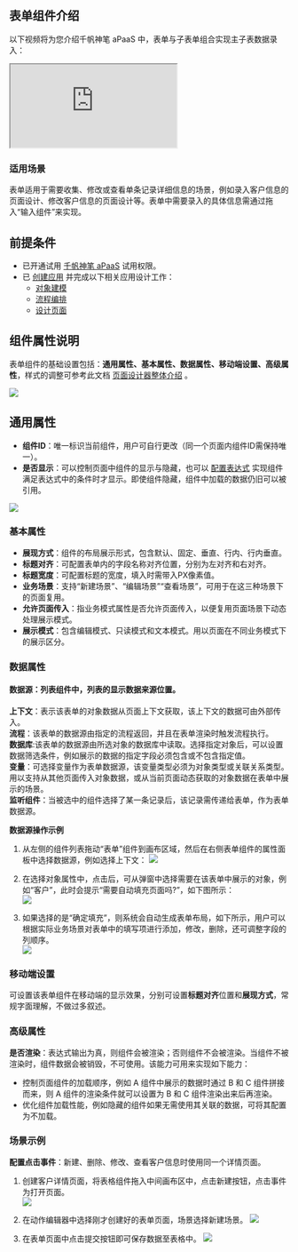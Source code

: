 ## 表单组件介绍
以下视频将为您介绍千帆神笔 aPaaS 中，表单与子表单组合实现主子表数据录入： 
  <div class="doc-video-mod"><iframe src="https://cloud.tencent.com/edu/learning/quick-play/3565-61842?source=gw.doc.media&withPoster=1&notip=1"></iframe></div> 

### 适用场景

表单适用于需要收集、修改或查看单条记录详细信息的场景，例如录入客户信息的页面设计、修改客户信息的页面设计等。表单中需要录入的具体信息需通过拖入“输入组件”来实现。

## 前提条件  

- 已开通试用 [千帆神笔 aPaaS](https://cloud.tencent.com/login?&s_url=https://apaas.cloud.tencent.com/sign/cloud) 试用权限。
- 已 [创建应用](https://cloud.tencent.com/document/product/1365/51314) 并完成以下相关应用设计工作：
  - [对象建模](https://cloud.tencent.com/document/product/1365/59124)
  - [流程编排](https://cloud.tencent.com/document/product/1365/51322)
  - [设计页面](https://cloud.tencent.com/document/product/1365/59125)


## 组件属性说明
表单组件的基础设置包括：**通用属性、基本属性、数据属性、移动端设置、高级属性**，样式的调整可参考此文档 [页面设计器整体介绍](https://cloud.tencent.com/document/product/1365/67961) 。

![](https://qcloudimg.tencent-cloud.cn/raw/7d82abc8f0d21b36999d266c505cc662.png)  

## 通用属性  
- **组件ID**：唯一标识当前组件，用户可自行更改（同一个页面内组件ID需保持唯一）。 
- **是否显示**：可以控制页面中组件的显示与隐藏，也可以 [配置表达式](https://cloud.tencent.com/document/product/1365/67905) 实现组件满足表达式中的条件时才显示。即使组件隐藏，组件中加载的数据仍旧可以被引用。 
  
![](https://qcloudimg.tencent-cloud.cn/raw/9d3a18fae359beda02a088117f2a2d83.png)

### 基本属性  

- **展现方式**：组件的布局展示形式，包含默认、固定、垂直、行内、行内垂直。  
- **标题对齐**：可配置表单内的字段名称对齐位置，分别为左对齐和右对齐。
- **标题宽度**：可配置标题的宽度，填入时需带入PX像素值。
- **业务场景**：支持“新建场景”、“编辑场景”“查看场景”，可用于在这三种场景下的页面复用。
- **允许页面传入**：指业务模式属性是否允许页面传入，以便复用页面场景下动态处理展示模式。
- **展示模式**：包含编辑模式、只读模式和文本模式。用以页面在不同业务模式下的展示区分。

### 数据属性  

#### 数据源：列表组件中，列表的显示数据来源位置。  

**上下文**：表示该表单的对象数据从页面上下文获取，该上下文的数据可由外部传入。  
**流程**：该表单的数据源由指定的流程返回，并且在表单渲染时触发流程执行。  
**数据库**:该表单的数据源由所选对象的数据库中读取。选择指定对象后，可以设置数据筛选条件，例如展示的数据的指定字段必须包含或不包含指定值。  
**变量**：可选择变量作为表单数据源，该变量类型必须为对象类型或关联关系类型。用以支持从其他页面传入对象数据，或从当前页面动态获取的对象数据在表单中展示的场景。  
**监听组件**：当被选中的组件选择了某一条记录后，该记录需传递给表单，作为表单数据源。  

**数据源操作示例**  

1. 从左侧的组件列表拖动“表单”组件到画布区域，然后在右侧表单组件的属性面板中选择数据源，例如选择上下文：
![](https://qcloudimg.tencent-cloud.cn/raw/4f5c436984d52dd1cf594c380253076c.png)  

2.  在选择对象属性中，点击后，可从弹窗中选择需要在该表单中展示的对象，例如“客户”，此时会提示“需要自动填充页面吗?”，如下图所示：  
![](https://qcloudimg.tencent-cloud.cn/raw/c013af2506ed8eb13c0c4a5b1b7190a2.png)    

3. 如果选择的是“确定填充”，则系统会自动生成表单布局，如下所示，用户可以根据实际业务场景对表单中的填写项进行添加，修改，删除，还可调整字段的列顺序。  
![](https://qcloudimg.tencent-cloud.cn/raw/fb98b9d0fa8a81a453c5cf0d2a90df5b.png)  

### 移动端设置  
可设置该表单组件在移动端的显示效果，分别可设置**标题对齐**位置和**展现方式**，常规字面理解，不做过多叙述。

### 高级属性  
**是否渲染**：表达式输出为真，则组件会被渲染；否则组件不会被渲染。当组件不被渲染时，组件数据会被销毁，不可使用。该能力可用来实现如下能力：  

- 控制页面组件的加载顺序，例如 A 组件中展示的数据时通过 B 和 C 组件拼接而来，则 A 组件的渲染条件就可以设置为 B 和 C 组件渲染出来后再渲染。
- 优化组件加载性能，例如隐藏的组件如果无需使用其关联的数据，可将其配置为不加载。

### 场景示例
**配置点击事件**：新建、删除、修改、查看客户信息时使用同一个详情页面。

1. 创建客户详情页面，将表格组件拖入中间画布区中，点击新建按钮，点击事件为打开页面。  
![](https://qcloudimg.tencent-cloud.cn/raw/b3124b11545c2822fe5dfc01e6134909.png)  

2.  在动作编辑器中选择刚才创建好的表单页面，场景选择新建场景。
![](https://qcloudimg.tencent-cloud.cn/raw/7bfa0892a8951da648557013fdf6ec6b.png)  

3. 在表单页面中点击提交按钮即可保存数据至表格中。
![](https://qcloudimg.tencent-cloud.cn/raw/1c0594aba4d1881d00ea50e7c3c3663a.png)  
